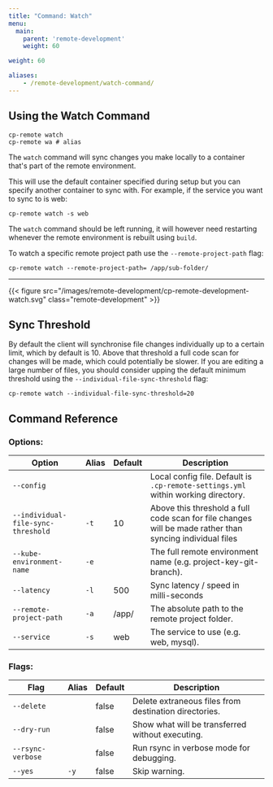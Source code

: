```yaml
---
title: "Command: Watch"
menu:
  main:
    parent: 'remote-development'
    weight: 60

weight: 60

aliases:
    - /remote-development/watch-command/
---
```

## Using the Watch Command

```
cp-remote watch
cp-remote wa # alias
```

The `watch` command will sync changes you make locally to a container that's part of the remote environment. 

This will use the default container specified during setup but you can specify another container to sync with. For example, if the service you want to sync to is web:

```
cp-remote watch -s web
```

The `watch` command should be left running, it will however need restarting whenever the remote environment is rebuilt using `build`.

To watch a specific remote project path use the `--remote-project-path` flag:

```
cp-remote watch --remote-project-path= /app/sub-folder/
```

***

{{< figure src="/images/remote-development/cp-remote-development-watch.svg" class="remote-development" >}}


## Sync Threshold

By default the client will synchronise file changes individually up to a certain limit, which by default is 10. Above that threshold a full code scan for changes will be made, which could potentially be slower. If you are editing a large number of files, you should consider upping the default minimum threshold using the `--individual-file-sync-threshold` flag:

```
cp-remote watch --individual-file-sync-threshold=20
```

## Command Reference

### Options:

Option | Alias | Default | Description
-------|-------|---------|------------
`--config`                         |      |       | Local config file. Default is `.cp-remote-settings.yml` within working directory.
`--individual-file-sync-threshold` | `-t` | 10    | Above this threshold a full code scan for file changes will be made rather than syncing individual files
`--kube-environment-name`          | `-e` |       | The full remote environment name (e.g. project-key-git-branch).
`--latency`                        | `-l` | 500   | Sync latency / speed in milli-seconds
`--remote-project-path`            | `-a` | /app/ | The absolute path to the remote project folder.
`--service`                        | `-s` | web   | The service to use (e.g. web, mysql).

### Flags:

Flag | Alias | Default | Description
-----|-------|---------|------------
`--delete`        |      | false | Delete extraneous files from destination directories.
`--dry-run`       |      | false | Show what will be transferred without executing.
`--rsync-verbose` |      | false | Run rsync in verbose mode for debugging.
`--yes`           | `-y` | false | Skip warning.
